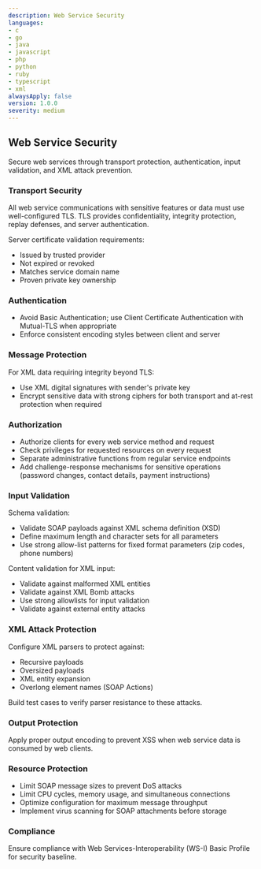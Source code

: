 ```yaml
---
description: Web Service Security
languages:
- c
- go
- java
- javascript
- php
- python
- ruby
- typescript
- xml
alwaysApply: false
version: 1.0.0
severity: medium
---
```


## Web Service Security

Secure web services through transport protection, authentication, input validation, and XML attack prevention.

### Transport Security

All web service communications with sensitive features or data must use well-configured TLS. TLS provides confidentiality, integrity protection, replay defenses, and server authentication.

Server certificate validation requirements:
- Issued by trusted provider
- Not expired or revoked
- Matches service domain name
- Proven private key ownership

### Authentication

- Avoid Basic Authentication; use Client Certificate Authentication with Mutual-TLS when appropriate
- Enforce consistent encoding styles between client and server

### Message Protection

For XML data requiring integrity beyond TLS:
- Use XML digital signatures with sender's private key
- Encrypt sensitive data with strong ciphers for both transport and at-rest protection when required

### Authorization

- Authorize clients for every web service method and request
- Check privileges for requested resources on every request
- Separate administrative functions from regular service endpoints
- Add challenge-response mechanisms for sensitive operations (password changes, contact details, payment instructions)

### Input Validation

Schema validation:
- Validate SOAP payloads against XML schema definition (XSD)
- Define maximum length and character sets for all parameters
- Use strong allow-list patterns for fixed format parameters (zip codes, phone numbers)

Content validation for XML input:
- Validate against malformed XML entities
- Validate against XML Bomb attacks
- Use strong allowlists for input validation
- Validate against external entity attacks

### XML Attack Protection

Configure XML parsers to protect against:
- Recursive payloads
- Oversized payloads
- XML entity expansion
- Overlong element names (SOAP Actions)

Build test cases to verify parser resistance to these attacks.

### Output Protection

Apply proper output encoding to prevent XSS when web service data is consumed by web clients.

### Resource Protection

- Limit SOAP message sizes to prevent DoS attacks
- Limit CPU cycles, memory usage, and simultaneous connections
- Optimize configuration for maximum message throughput
- Implement virus scanning for SOAP attachments before storage

### Compliance

Ensure compliance with Web Services-Interoperability (WS-I) Basic Profile for security baseline.
